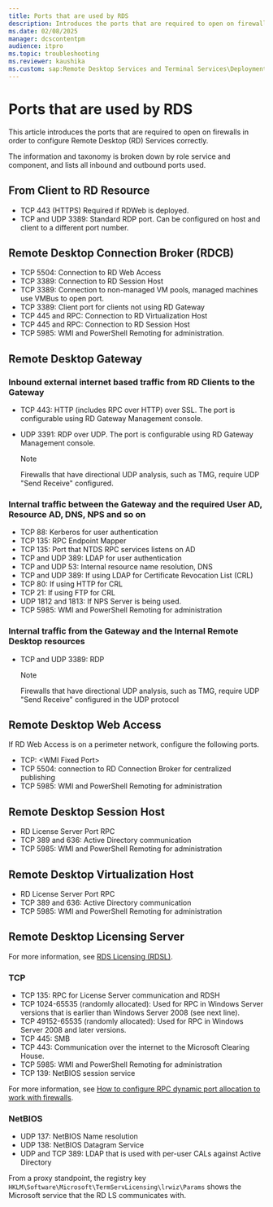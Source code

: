 ```yaml
---
title: Ports that are used by RDS
description: Introduces the ports that are required to open on firewalls in order to configure Remote Desktop (RD) Services correctly.
ms.date: 02/08/2025
manager: dcscontentpm
audience: itpro
ms.topic: troubleshooting
ms.reviewer: kaushika
ms.custom: sap:Remote Desktop Services and Terminal Services\Deployment, configuration, and management of Remote Desktop Services infrastructure, csstroubleshoot
---
```

# Ports that are used by RDS

This article introduces the ports that are required to open on firewalls in order to configure Remote Desktop (RD) Services correctly.

The information and taxonomy is broken down by role service and component, and lists all inbound and outbound ports used.

## From Client to RD Resource

- TCP 443 (HTTPS) Required if RDWeb is deployed.
- TCP and UDP 3389: Standard RDP port. Can be configured on host and client to a different port number.

## Remote Desktop Connection Broker (RDCB)

- TCP 5504: Connection to RD Web Access
- TCP 3389: Connection to RD Session Host
- TCP 3389: Connection to non-managed VM pools, managed machines use VMBus to open port.
- TCP 3389: Client port for clients not using RD Gateway
- TCP 445 and RPC: Connection to RD Virtualization Host
- TCP 445 and RPC: Connection to RD Session Host
- TCP 5985: WMI and PowerShell Remoting for administration.

## Remote Desktop Gateway

### Inbound external internet based traffic from RD Clients to the Gateway

- TCP 443: HTTP (includes RPC over HTTP) over SSL. The port is configurable using RD Gateway Management console.
- UDP 3391: RDP over UDP. The port is configurable using RD Gateway Management console.

  > [!NOTE]
  > Firewalls that have directional UDP analysis, such as TMG, require UDP "Send Receive" configured.

### Internal traffic between the Gateway and the required User AD, Resource AD, DNS, NPS and so on

- TCP 88: Kerberos for user authentication
- TCP 135: RPC Endpoint Mapper
- TCP 135: Port that NTDS RPC services listens on AD
- TCP and UDP 389: LDAP for user authentication
- TCP and UDP 53: Internal resource name resolution, DNS
- TCP and UDP 389: If using LDAP for Certificate Revocation List (CRL)  
- TCP 80: If using HTTP for CRL
- TCP 21: If using FTP for CRL
- UDP 1812 and 1813: If NPS Server is being used.
- TCP 5985: WMI and PowerShell Remoting for administration

### Internal traffic from the Gateway and the Internal Remote Desktop resources

- TCP and UDP 3389: RDP

  > [!Note]
  > Firewalls that have directional UDP analysis, such as TMG, require UDP "Send Receive" configured in the UDP protocol

## Remote Desktop Web Access

If RD Web Access is on a perimeter network, configure the following ports.

- TCP: \<WMI Fixed Port\>
- TCP 5504: connection to RD Connection Broker for centralized publishing
- TCP 5985: WMI and PowerShell Remoting for administration

## Remote Desktop Session Host

- RD License Server Port RPC
- TCP 389 and 636: Active Directory communication
- TCP 5985: WMI and PowerShell Remoting for administration

## Remote Desktop Virtualization Host

- RD License Server Port RPC
- TCP 389 and 636: Active Directory communication
- TCP 5985: WMI and PowerShell Remoting for administration

## Remote Desktop Licensing Server

For more information, see [RDS Licensing (RDSL)](../networking/service-overview-and-network-port-requirements.md#rds-licensing-rdsl).

### TCP

- TCP 135: RPC for License Server communication and RDSH
- TCP 1024-65535 (randomly allocated): Used for RPC in Windows Server versions that is earlier than Windows Server 2008 (see next line).
- TCP 49152-65535 (randomly allocated): Used for RPC in Windows Server 2008 and later versions.
- TCP 445: SMB
- TCP 443: Communication over the internet to the Microsoft Clearing House.
- TCP 5985: WMI and PowerShell Remoting for administration
- TCP 139: NetBIOS session service

For more information, see [How to configure RPC dynamic port allocation to work with firewalls](../networking/configure-rpc-dynamic-port-allocation-with-firewalls.md).

### NetBIOS

- UDP 137: NetBIOS Name resolution
- UDP 138: NetBIOS Datagram Service
- UDP and TCP 389: LDAP that is used with per-user CALs against Active Directory

From a proxy standpoint, the registry key `HKLM\Software\Microsoft\TermServLicensing\lrwiz\Params` shows the Microsoft service that the RD LS communicates with.

